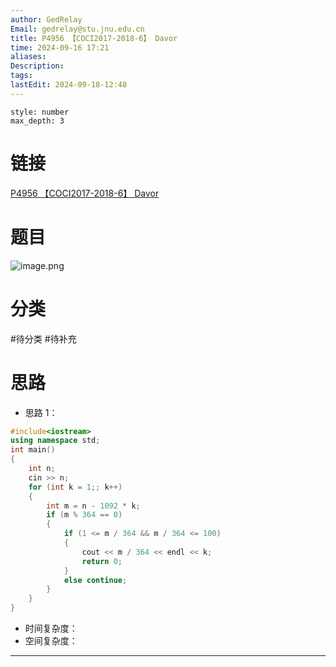```yaml
---
author: GedRelay
Email: gedrelay@stu.jnu.edu.cn
title: P4956 【COCI2017-2018-6】 Davor
time: 2024-09-16 17:21
aliases: 
Description: 
tags: 
lastEdit: 2024-09-18-12:48
---
```


```toc
style: number
max_depth: 3
```

# 链接
[P4956 【COCI2017-2018-6】 Davor](https://www.luogu.com.cn/problem/P4956) 

# 题目
![image.png](https://ged-pic-bed.oss-cn-guangzhou.aliyuncs.com/img/202409161721958.png)


# 分类
#待分类
#待补充 

# 思路
- 思路 1：


```cpp
#include<iostream>
using namespace std;
int main()
{
	int n;
	cin >> n;
	for (int k = 1;; k++)
	{
		int m = n - 1092 * k;
		if (m % 364 == 0)
		{
			if (1 <= m / 364 && m / 364 <= 100)
			{
				cout << m / 364 << endl << k;
				return 0;
			}
			else continue;
		}
	}
}
```


- 时间复杂度：
- 空间复杂度：


---

